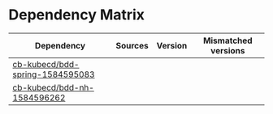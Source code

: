 # Dependency Matrix

Dependency | Sources | Version | Mismatched versions
---------- | ------- | ------- | -------------------
[cb-kubecd/bdd-spring-1584595083](https://github.com/cb-kubecd/bdd-spring-1584595083.git) |  | []() | 
[cb-kubecd/bdd-nh-1584596262](https://github.com/cb-kubecd/bdd-nh-1584596262.git) |  | []() | 
